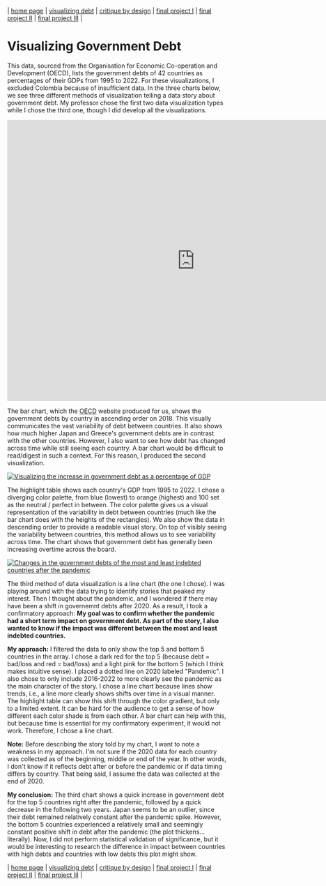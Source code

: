 | [home page](https://chrisbori.github.io/My-Online-Portfolio/) | [visualizing debt](https://chrisbori.github.io/My-Online-Portfolio/visualizing-government-debt) | [critique by design](https://chrisbori.github.io/My-Online-Portfolio/critique-by-design) | [final project I](https://chrisbori.github.io/My-Online-Portfolio/final-project-part-one) | [final project II](https://chrisbori.github.io/My-Online-Portfolio/final-project-part-two) | [final project III](https://chrisbori.github.io/My-Online-Portfolio/final-project-part-three) |

# Visualizing Government Debt
This data, sourced from the Organisation for Economic Co-operation and Development (OECD), lists the government debts of 42 countries as percentages of their GDPs from 1995 to 2022. For these visualizations, I excluded Colombia because of insufficient data. In the three charts below, we see three different methods of visualization telling a data story about government debt. My professor chose the first two data visualization types while I chose the third one, though I did develop all the visualizations. 

<iframe src="https://data.oecd.org/chart/7klU" width="860" height="645" style="border: 0" mozallowfullscreen="true" webkitallowfullscreen="true" allowfullscreen="true"><a href="https://data.oecd.org/chart/7klU" target="_blank">OECD Chart: General government debt, Total, % of GDP, Annual, 2018</a></iframe>

The bar chart, which the [OECD](https://data.oecd.org/) website produced for us, shows the government debts by country in ascending order on 2018. This visually communicates the vast variability of debt between countries. It also shows how much higher Japan and Greece's government debts are in contrast with the other countries. However, I also want to see how debt has changed across time while still seeing each country. A bar chart would be difficult to read/digest in such a context. For this reason, I produced the second visualization.

<div class='tableauPlaceholder' id='viz1706495489048' style='position: relative'><noscript><a href='#'><img alt='Visualizing the increase in government debt as a percentage of GDP ' src='https:&#47;&#47;public.tableau.com&#47;static&#47;images&#47;Vi&#47;VisualizingtheincreaseingovernmentdebtasapercentageofGDP&#47;Sheet1&#47;1_rss.png' style='border: none' /></a></noscript><object class='tableauViz'  style='display:none;'><param name='host_url' value='https%3A%2F%2Fpublic.tableau.com%2F' /> <param name='embed_code_version' value='3' /> <param name='site_root' value='' /><param name='name' value='VisualizingtheincreaseingovernmentdebtasapercentageofGDP&#47;Sheet1' /><param name='tabs' value='no' /><param name='toolbar' value='yes' /><param name='static_image' value='https:&#47;&#47;public.tableau.com&#47;static&#47;images&#47;Vi&#47;VisualizingtheincreaseingovernmentdebtasapercentageofGDP&#47;Sheet1&#47;1.png' /> <param name='animate_transition' value='yes' /><param name='display_static_image' value='yes' /><param name='display_spinner' value='yes' /><param name='display_overlay' value='yes' /><param name='display_count' value='yes' /><param name='language' value='en-US' /><param name='filter' value='publish=yes' /></object></div>                
<script type='text/javascript'>                    
  var divElement = document.getElementById('viz1706495489048');                    
  var vizElement = divElement.getElementsByTagName('object')[0];                    
  vizElement.style.width='100%';vizElement.style.height=(divElement.offsetWidth*0.75)+'px';                    
  var scriptElement = document.createElement('script');                    
  scriptElement.src = 'https://public.tableau.com/javascripts/api/viz_v1.js';                    
  vizElement.parentNode.insertBefore(scriptElement, vizElement);                
</script>

The highlight table shows each country's GDP from 1995 to 2022. I chose a diverging color palette, from blue (lowest) to orange (highest) and 100 set as the neutral / perfect in between. The color palette gives us a visual representation of the variability in debt between countries (much like the bar chart does with the heights of the rectangles). We also show the data in descending order to provide a readable visual story. On top of visibly seeing the variability between countries, this method allows us to see variability across time. The chart shows that government debt has generally been increasing overtime across the board. 

<div class='tableauPlaceholder' id='viz1706500011331' style='position: relative'><noscript><a href='#'><img alt='Changes in the government debts of the most and least indebted countries after the pandemic ' src='https:&#47;&#47;public.tableau.com&#47;static&#47;images&#47;Ch&#47;Changesinthegovernmentdebtsofthemostandleastindebtedcountriesafterthepandemic&#47;Sheet2&#47;1_rss.png' style='border: none' /></a></noscript><object class='tableauViz'  style='display:none;'><param name='host_url' value='https%3A%2F%2Fpublic.tableau.com%2F' /> <param name='embed_code_version' value='3' /> <param name='site_root' value='' /><param name='name' value='Changesinthegovernmentdebtsofthemostandleastindebtedcountriesafterthepandemic&#47;Sheet2' /><param name='tabs' value='no' /><param name='toolbar' value='yes' /><param name='static_image' value='https:&#47;&#47;public.tableau.com&#47;static&#47;images&#47;Ch&#47;Changesinthegovernmentdebtsofthemostandleastindebtedcountriesafterthepandemic&#47;Sheet2&#47;1.png' /> <param name='animate_transition' value='yes' /><param name='display_static_image' value='yes' /><param name='display_spinner' value='yes' /><param name='display_overlay' value='yes' /><param name='display_count' value='yes' /><param name='language' value='en-US' /><param name='filter' value='publish=yes' /></object></div>                
<script type='text/javascript'>                    
  var divElement = document.getElementById('viz1706500011331');                    
  var vizElement = divElement.getElementsByTagName('object')[0];                    
  vizElement.style.width='100%';vizElement.style.height=(divElement.offsetWidth*0.75)+'px';                    
  var scriptElement = document.createElement('script');                    
  scriptElement.src = 'https://public.tableau.com/javascripts/api/viz_v1.js';                    
  vizElement.parentNode.insertBefore(scriptElement, vizElement);                
</script>

The third method of data visualization is a line chart (the one I chose). I was playing around with the data trying to identify stories that peaked my interest. Then I thought about the pandemic, and I wondered if there may have been a shift in governemnt debts after 2020. As a result, I took a confirmatory approach: **My goal was to confirm whether the pandemic had a short term impact on government debt. As part of the story, I also wanted to know if the impact was different between the most and least indebted countries.** 

**My approach:** I filtered the data to only show the top 5 and bottom 5 countries in the array. I chose a dark red for the top 5 (because debt = bad/loss and red = bad/loss) and a light pink for the bottom 5 (which I think makes intuitive sense). I placed a dotted line on 2020 labeled "Pandemic". I also chose to only include 2016-2022 to more clearly see the pandemic as the main character of the story. I chose a line chart because lines show trends, i.e., a line more clearly shows shifts over time in a visual manner. The highlight table can show this shift through the color gradient, but only to a limited extent. It can be hard for the audience to get a sense of how different each color shade is from each other. A bar chart can help with this, but because time is essential for my confirmatory experiment, it would not work. Therefore, I chose a line chart.

**Note:** Before describing the story told by my chart, I want to note a weakness in my approach. I'm not sure if the 2020 data for each country was collected as of the beginning, middle or end of the year. In other words, I don't know if it reflects debt after or before the pandemic or if data timing differs by country. That being said, I assume the data was collected at the end of 2020. 

**My conclusion:** The third chart shows a quick increase in government debt for the top 5 countries right after the pandemic, followed by a quick decrease in the following two years. Japan seems to be an outlier, since their debt remained relatively constant after the pandemic spike. However, the bottom 5 countries experienced a relatively small and seemingly constant positive shift in debt after the pandemic (the plot thickens... literally). Now, I did not perform statistical validation of significance, but it would be interesting to research the difference in impact between countries with high debts and countries with low debts this plot might show. 

| [home page](https://chrisbori.github.io/My-Online-Portfolio/) | [visualizing debt](https://chrisbori.github.io/My-Online-Portfolio/visualizing-government-debt) | [critique by design](https://chrisbori.github.io/My-Online-Portfolio/critique-by-design) | [final project I](https://chrisbori.github.io/My-Online-Portfolio/final-project-part-one) | [final project II](https://chrisbori.github.io/My-Online-Portfolio/final-project-part-two) | [final project III](https://chrisbori.github.io/My-Online-Portfolio/final-project-part-three) |

